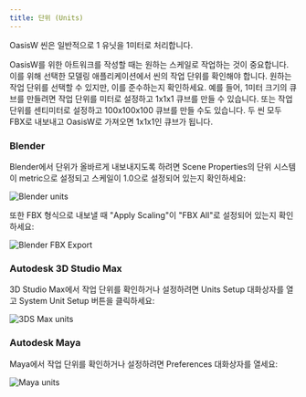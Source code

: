 ```yaml
---
title: 단위 (Units)
---
```


OasisW 씬은 일반적으로 1 유닛을 1미터로 처리합니다.

OasisW를 위한 아트워크를 작성할 때는 원하는 스케일로 작업하는 것이 중요합니다. 이를 위해 선택한 모델링 애플리케이션에서 씬의 작업 단위를 확인해야 합니다. 원하는 작업 단위를 선택할 수 있지만, 이를 준수하는지 확인하세요. 예를 들어, 1미터 크기의 큐브를 만들려면 작업 단위를 미터로 설정하고 1x1x1 큐브를 만들 수 있습니다. 또는 작업 단위를 센티미터로 설정하고 100x100x100 큐브를 만들 수도 있습니다. 두 씬 모두 FBX로 내보내고 OasisW로 가져오면 1x1x1인 큐브가 됩니다.

### Blender

Blender에서 단위가 올바르게 내보내지도록 하려면 Scene Properties의 단위 시스템이 metric으로 설정되고 스케일이 1.0으로 설정되어 있는지 확인하세요:

![Blender units](/img/user-manual/assets/models/units/blender-units.png)

또한 FBX 형식으로 내보낼 때 "Apply Scaling"이 "FBX All"로 설정되어 있는지 확인하세요:

![Blender FBX Export](/img/user-manual/assets/models/units/blender-fbx-export.png)

### Autodesk 3D Studio Max

3D Studio Max에서 작업 단위를 확인하거나 설정하려면 Units Setup 대화상자를 열고 System Unit Setup 버튼을 클릭하세요:

![3DS Max units](/img/user-manual/assets/models/units/max-units.png)

### Autodesk Maya

Maya에서 작업 단위를 확인하거나 설정하려면 Preferences 대화상자를 열세요:

![Maya units](/img/user-manual/assets/models/units/maya-units.png)

